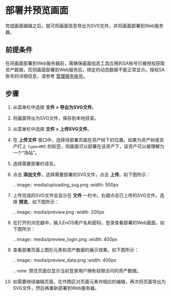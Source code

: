 # 部署并预览画面

完成画面编辑之后，就可将画面信息导出为SVG文件，并将画面部署到Web服务器。

## 前提条件

在将画面部署到Web服务器前，需确保画面组态工具应用的SA账号已被授权获取资产数据，否则画面部署到Web服务后，绑定的动态数据不能正常显示。授权SA账号的详细信息，请参考 [管理服务账号](/docs/iam/zh_CN/latest/howto/service_account/managing_service_account.html)。

## 步骤

1. 从菜单栏中选择 **文件 > 导出为SVG文件**。

2. 将画面导出为SVG文件，保存到本地目录。

3. 从菜单栏中选择 **文件 > 上传SVG文件**。

4. 在 **上传文件** 窗口中，选择待部署页面在资产树下的位置。如果为资产树或资产打上 `type=HMI` 的标签，则画面可以部署在该资产下，该资产可以被理解为一个“场站”。

5. 选择需要部署的语言。

6. 点击 **添加文件**，选择需要部署的SVG文件，点击 **上传**。如下图所示：

   .. image:: media/uploading_svg.png
      :width: 500px

7. 上传完成的SVG文件会显示在 **文件** 一栏中。右键点击已上传的SVG文件，选择 **预览**。如下图所示：

   .. image:: media/preview.png
      :width: 200px

8. 在打开的浏览器中，输入EnOS用户名和密码，登录查看部署的Web画面。如下图所示：

   .. image:: media/preview_login.png
      :width: 400px

9. 查看部署页面上图形元素和资产数据的展示效果。如下图所示：

   .. image:: media/preview_data.png
      :width: 400px

   .. note: 预览页面仅显示当前登录用户拥有权限访问的资产数据。

10. 如需要继续编辑页面，在作图区对页面元素作相应的编辑，再次将页面导出为SVG文件，然后再重新部署到Web服务器。
